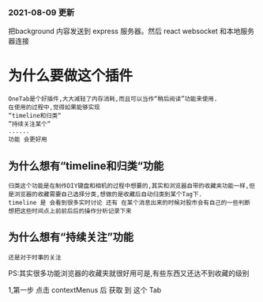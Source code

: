 ### 2021-08-09 更新
把background 内容发送到 express 服务器。然后 react websocket 和本地服务器连接 


#   为什么要做这个插件 
    OneTab是个好插件,大大减轻了内存消耗,而且可以当作“稍后阅读”功能来使用.
    在使用的过程中,觉得如果能够实现 
    “timeline和归类“ 
    ”持续关注某个”
    ......
    功能 会更好用 

## 为什么想有“timeline和归类“功能
    归类这个功能是在制作DIY键盘和相机的过程中想要的,其实和浏览器自带的收藏夹功能一样,但是浏览器的收藏需要自己选择分类,想做的是收藏后自动归类到某个Tag下.
    timeline 是 会看到很多实时讨论 还有 在某个消息出来的时候对股市会有自己的一些判断 想把这些时间点上前前后后的操作分析记录下来
## 为什么想有“持续关注”功能
    还是对于时事的关注


PS:其实很多功能浏览器的收藏夹就很好用可是,有些东西又还达不到收藏的级别





1,第一步 点击 contextMenus 后 获取 到 这个 Tab
